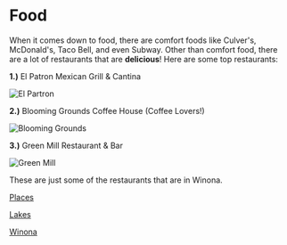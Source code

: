 # Food

When it comes down to food, there are comfort foods like Culver's, McDonald's, Taco Bell, and even Subway. Other than comfort food, there are a lot of restaurants that are **delicious**! Here are some top restaurants:

**1.)** El Patron Mexican Grill & Cantina

![El Partron](https://media-cdn.tripadvisor.com/media/photo-s/0c/92/d5/6b/el-patron-winona-minnesota.jpg "El Patron Mexican Grill & Cantina")

**2.)** Blooming Grounds Coffee House (Coffee Lovers!)

![Blooming Grounds](https://s3.amazonaws.com/visitwinona/wp-content/uploads/2017/01/17053007/Blooming.jpg "Blooming Grounds Inside")

**3.)** Green Mill Restaurant & Bar

![Green Mill](https://media-cdn.tripadvisor.com/media/photo-s/0c/92/8e/b9/green-mill-restaurant.jpg "Green Mill Restaurant & Bar")


These are just some of the restaurants that are in Winona. 


[Places](places.md)

[Lakes](lakes.md)

[Winona](winona.md)

